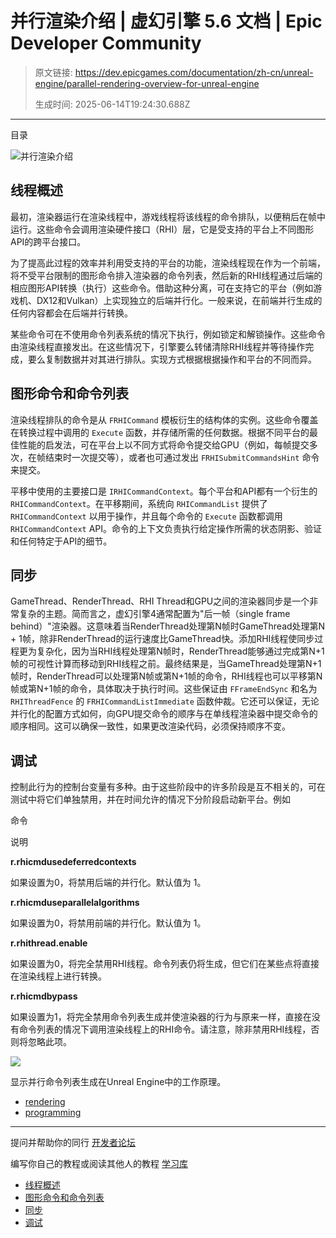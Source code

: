 # 并行渲染介绍 | 虚幻引擎 5.6 文档 | Epic Developer Community

> 原文链接: https://dev.epicgames.com/documentation/zh-cn/unreal-engine/parallel-rendering-overview-for-unreal-engine
> 
> 生成时间: 2025-06-14T19:24:30.688Z

---

目录

![并行渲染介绍](https://dev.epicgames.com/community/api/documentation/image/b23d74d4-f596-4586-ae78-344cdf7f6107?resizing_type=fill&width=1920&height=335)

## 线程概述

最初，渲染器运行在渲染线程中，游戏线程将该线程的命令排队，以便稍后在帧中运行。这些命令会调用渲染硬件接口（RHI）层，它是受支持的平台上不同图形API的跨平台接口。

为了提高此过程的效率并利用受支持的平台的功能，渲染线程现在作为一个前端，将不受平台限制的图形命令排入渲染器的命令列表，然后新的RHI线程通过后端的相应图形API转换（执行）这些命令。借助这种分离，可在支持它的平台（例如游戏机、DX12和Vulkan）上实现独立的后端并行化。一般来说，在前端并行生成的任何内容都会在后端并行转换。

某些命令可在不使用命令列表系统的情况下执行，例如锁定和解锁操作。这些命令由渲染线程直接发出。在这些情况下，引擎要么转储清除RHI线程并等待操作完成，要么复制数据并对其进行排队。实现方式根据根据操作和平台的不同而异。

## 图形命令和命令列表

渲染线程排队的命令是从 `FRHICommand` 模板衍生的结构体的实例。这些命令覆盖在转换过程中调用的 `Execute` 函数，并存储所需的任何数据。根据不同平台的最佳性能的启发法，可在平台上以不同方式将命令提交给GPU（例如，每帧提交多次，在帧结束时一次提交等），或者也可通过发出 `FRHISubmitCommandsHint` 命令来提交。

平移中使用的主要接口是 `IRHICommandContext`。每个平台和API都有一个衍生的 `RHICommandContext`。在平移期间，系统向 `RHICommandList` 提供了 `RHICommandContext` 以用于操作，并且每个命令的 `Execute` 函数都调用 `RHICommandContext` API。命令的上下文负责执行给定操作所需的状态阴影、验证和任何特定于API的细节。

## 同步

GameThread、RenderThread、RHI Thread和GPU之间的渲染器同步是一个非常复杂的主题。简而言之，虚幻引擎4通常配置为"后一帧（single frame behind）"渲染器。这意味着当RenderThread处理第N帧时GameThread处理第N + 1帧，除非RenderThread的运行速度比GameThread快。添加RHI线程使同步过程更为复杂化，因为当RHI线程处理第N帧时，RenderThread能够通过完成第N+1帧的可视性计算而移动到RHI线程之前。最终结果是，当GameThread处理第N+1帧时，RenderThread可以处理第N帧或第N+1帧的命令，RHI线程也可以平移第N帧或第N+1帧的命令，具体取决于执行时间。这些保证由 `FFrameEndSync` 和名为 `RHIThreadFence` 的 `FRHICommandListImmediate` 函数仲裁。它还可以保证，无论并行化的配置方式如何，向GPU提交命令的顺序与在单线程渲染器中提交命令的顺序相同。这可以确保一致性，如果更改渲染代码，必须保持顺序不变。

## 调试

控制此行为的控制台变量有多种。由于这些阶段中的许多阶段是互不相关的，可在测试中将它们单独禁用，并在时间允许的情况下分阶段启动新平台。例如

命令

说明

**r.rhicmdusedeferredcontexts**

如果设置为0，将禁用后端的并行化。默认值为 1。

**r.rhicmduseparallelalgorithms**

如果设置为0，将禁用前端的并行化。默认值为 1。

**r.rhithread.enable**

如果设置为0，将完全禁用RHI线程。命令列表仍将生成，但它们在某些点将直接在渲染线程上进行转换。

**r.rhicmdbypass**

如果设置为1，将完全禁用命令列表生成并使渲染器的行为与原来一样，直接在没有命令列表的情况下调用渲染线程上的RHI命令。请注意，除非禁用RHI线程，否则将忽略此项。

![](https://d1iv7db44yhgxn.cloudfront.net/documentation/images/33a41b83-ea16-47fd-82e9-12ed26a188b1/parallel_rendering_00.png)

显示并行命令列表生成在Unreal Engine中的工作原理。

-   [rendering](https://dev.epicgames.com/community/search?query=rendering)
-   [programming](https://dev.epicgames.com/community/search?query=programming)

* * *

提问并帮助你的同行 [开发者论坛](https://forums.unrealengine.com/categories?tag=unreal-engine)

编写你自己的教程或阅读其他人的教程 [学习库](https://dev.epicgames.com/community/unreal-engine/learning)

-   [线程概述](/documentation/zh-cn/unreal-engine/parallel-rendering-overview-for-unreal-engine#%E7%BA%BF%E7%A8%8B%E6%A6%82%E8%BF%B0)
-   [图形命令和命令列表](/documentation/zh-cn/unreal-engine/parallel-rendering-overview-for-unreal-engine#%E5%9B%BE%E5%BD%A2%E5%91%BD%E4%BB%A4%E5%92%8C%E5%91%BD%E4%BB%A4%E5%88%97%E8%A1%A8)
-   [同步](/documentation/zh-cn/unreal-engine/parallel-rendering-overview-for-unreal-engine#%E5%90%8C%E6%AD%A5)
-   [调试](/documentation/zh-cn/unreal-engine/parallel-rendering-overview-for-unreal-engine#%E8%B0%83%E8%AF%95)